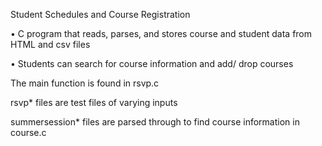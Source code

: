 Student Schedules and Course Registration

•	C program that reads, parses, and stores course and student data from HTML and csv files

•	Students can search for course information and add/ drop courses


The main function is found in rsvp.c


rsvp* files are test files of varying inputs

summersession* files are parsed through to find course information in course.c
